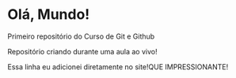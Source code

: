# Olá, Mundo!
 Primeiro repositório do Curso de Git e Github

 Repositório criando durante uma aula ao vivo!

 Essa linha eu adicionei diretamente no site!QUE IMPRESSIONANTE!

